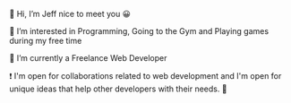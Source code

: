 👋 Hi, I’m Jeff nice to meet you 😀

👀 I’m interested in Programming, Going to the Gym and Playing games during my free time

🌱 I’m currently a Freelance Web Developer

❗ I'm open for collaborations related to web development and I'm open for unique ideas that help other developers with their needs. 💪

<!---
jeffrey125/jeffrey125 is a ✨ special ✨ repository because its `README.md` (this file) appears on your GitHub profile.
You can click the Preview link to take a look at your changes.
--->
